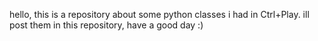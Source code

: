 hello, this is a repository about some python classes i had in Ctrl+Play.
ill post them in this repository, have a good day :)
